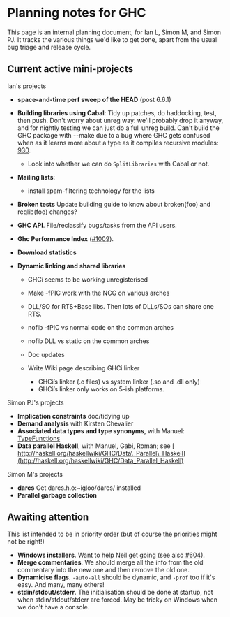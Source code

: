 # Planning notes for GHC



This page is an internal planning document, for Ian L, Simon M, and Simon PJ. It tracks the various things we'd like to get done, apart from the usual bug triage and release cycle.


## Current active mini-projects



Ian's projects


- **space-and-time perf sweep of the HEAD** (post 6.6.1)

- **Building libraries using Cabal**: Tidy up patches, do haddocking, test, then push.
  Don't worry about unreg way: we'll probably drop it anyway, and for nightly testing we
  can just do a full unreg build. Can't build the GHC package with --make due to
  a bug where GHC gets confused when as it learns more about a type as it compiles
  recursive modules: [930](https://gitlab.staging.haskell.org/ghc/ghc/issues/930).

  - Look into whether we can do `SplitLibraries` with Cabal or not.

- **Mailing lists**:

  - install spam-filtering technology for the lists

- **Broken tests**
  Update building guide to know about broken(foo) and reqlib(foo) changes?

- **GHC API**. File/reclassify bugs/tasks from the API users.

- **Ghc Performance Index** ([\#1009](https://gitlab.staging.haskell.org/ghc/ghc/issues/1009)).

- **Download statistics**


 


- **Dynamic linking and shared libraries**

  - GHCi seems to be working unregisterised
  - Make -fPIC work with the NCG on various arches
  - DLL/SO for RTS+Base libs.  Then lots of DLLs/SOs can share one RTS.
  - nofib -fPIC vs normal code on the common arches
  - nofib DLL vs static on the common arches
  - Doc updates
  - Write Wiki page describing GHCi linker

    - GHCi’s linker (.o files) vs system linker (.so and .dll only)
    - GHCi’s linker only works on 5-ish platforms.  


Simon PJ's projects


- **Implication constraints** doc/tidying up
- **Demand analysis** with Kirsten Chevalier
- **Associated data types and type synonyms**, with Manuel: [TypeFunctions](type-functions)
- **Data parallel Haskell**, with Manuel, Gabi, Roman; see [
  http://haskell.org/haskellwiki/GHC/Data\_Parallel\_Haskell](http://haskell.org/haskellwiki/GHC/Data_Parallel_Haskell)


Simon M's projects


- **darcs** Get darcs.h.o:\~igloo/darcs/ installed
- **Parallel garbage collection**

## Awaiting attention



This list intended to be in priority order (but of course the priorities might not be right!)


- **Windows installers**. Want to help Neil get going (see also [\#604](https://gitlab.staging.haskell.org/ghc/ghc/issues/604)).
- **Merge commentaries**. We should merge all the info from the old commentary into the new one and then remove the old one.
- **Dynamicise flags**. `-auto-all` should be dynamic, and `-prof` too if it's easy. And many, many others!
- **stdin/stdout/stderr**. The initialisation should be done at startup, not when stdin/stdout/stderr are forced. May be tricky on Windows when we don't have a console.
